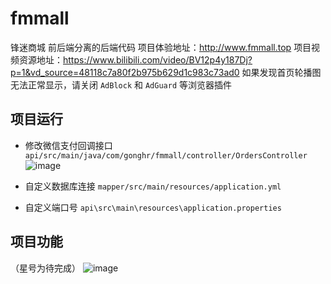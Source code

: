 # fmmall
锋迷商城
前后端分离的后端代码
项目体验地址：http://www.fmmall.top
项目视频资源地址：https://www.bilibili.com/video/BV12p4y187Dj?p=1&vd_source=48118c7a80f2b975b629d1c983c73ad0
如果发现首页轮播图无法正常显示，请关闭 `AdBlock` 和 `AdGuard` 等浏览器插件
## 项目运行
- 修改微信支付回调接口 `api/src/main/java/com/gonghr/fmmall/controller/OrdersController`
![image](https://user-images.githubusercontent.com/73460206/173342786-b85282eb-122a-4f1d-9784-8b295c3bef93.png)

- 自定义数据库连接 `mapper/src/main/resources/application.yml`

- 自定义端口号 `api\src\main\resources\application.properties`

## 项目功能
（星号为待完成）
![image](https://user-images.githubusercontent.com/73460206/173348203-fe263511-ebed-48e4-a370-8f2485235a02.png)

